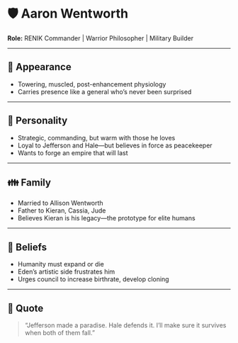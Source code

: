 # 🛡️ Aaron Wentworth

**Role:** RENIK Commander | Warrior Philosopher | Military Builder

---

## 🧍 Appearance
- Towering, muscled, post-enhancement physiology
- Carries presence like a general who’s never been surprised

---

## 🧠 Personality
- Strategic, commanding, but warm with those he loves
- Loyal to Jefferson and Hale—but believes in force as peacekeeper
- Wants to forge an empire that will last

---

## 👪 Family
- Married to Allison Wentworth
- Father to Kieran, Cassia, Jude
- Believes Kieran is his legacy—the prototype for elite humans

---

## 💬 Beliefs
- Humanity must expand or die
- Eden’s artistic side frustrates him
- Urges council to increase birthrate, develop cloning

---

## 💬 Quote
> “Jefferson made a paradise. Hale defends it. I’ll make sure it survives when both of them fall.”
